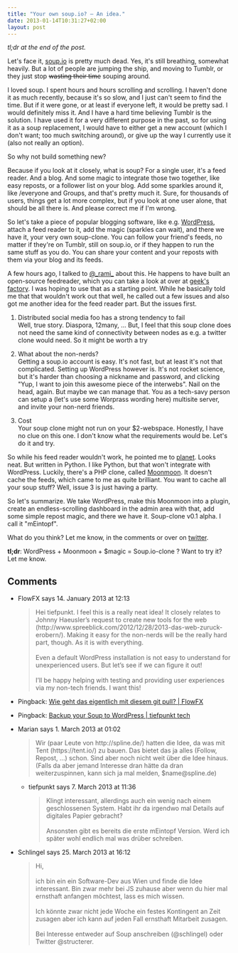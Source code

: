 ```yaml
---
title: "Your own soup.io? – An idea."
date: 2013-01-14T10:31:27+02:00
layout: post
---
```


*tl;dr at the end of the post.*

Let's face it, [soup.io](http://soup.io) is pretty much dead. Yes, it's still breathing, somewhat heavily. But a lot of people are jumping the ship, and moving to Tumblr, or they just stop <del>wasting their time</del> souping around.

I loved soup. I spent hours and hours scrolling and scrolling. I haven't done it as much recently, because it's so slow, and I just can't seem to find the time. But if it were gone, or at least if everyone left, it would be pretty sad. I would definitely miss it. And I have a hard time believing Tumblr is the solution. I have used it for a very different purpose in the past, so for using it as a soup replacement, I would have to either get a new account (which I don't want; too much switching around), or give up the way I currently use it (also not really an option).

So why not build something new?


Because if you look at it closely, what is soup? For a single user, it's a feed reader. And a blog. And some magic to integrate those two together, like easy reposts, or a follower list on your blog. Add some sparkles around it, like /everyone and Groups, and that's pretty much it. Sure, for thousands of users, things get a lot more complex, but if you look at one user alone, that should be all there is. And please correct me if I'm wrong.

So let's take a piece of popular blogging software, like e.g. [WordPress](http://wordpress.org/), attach a feed reader to it, add the magic (sparkles can wait), and there we have it, your very own soup-clone. You can follow your friend's feeds, no matter if they're on Tumblr, still on soup.io, or if they happen to run the same stuff as you do. You can share your content and your reposts with them via your blog and its feeds.

A few hours ago, I talked to [@\_rami\_](https://twitter.com/_rami_/) about this. He happens to have built an open-source feedreader, which you can take a look at over at [geek's factory](http://reader.geeksfactory.de/). I was hoping to use that as a starting point. While he basically told me that that wouldn't work out that well, he called out a few issues and also got me another idea for the feed reader part. But the issues first.

1. Distributed social media foo has a strong tendency to fail \
Well, true story. Diaspora, 12many, … But, I feel that this soup clone does not need the same kind of connectivity between nodes as e.g. a twitter clone would need. So it might be worth a try

2. What about the non-nerds? \
Getting a soup.io account is easy. It's not fast, but at least it's not that complicated. Setting up WordPress however is. It's not rocket science, but it's harder than choosing a nickname and password, and clicking "Yup, I want to join this awesome piece of the interwebs". Nail on the head, again. But maybe we can manage that. You as a tech-savy person can setup a (let's use some Worprass wording here) multisite server, and invite your non-nerd friends.

3. Cost \
Your soup clone might not run on your $2-webspace. Honestly, I have no clue on this one. I don't know what the requirements would be. Let's do it and try.

So while his feed reader wouldn't work, he pointed me to [planet](http://www.planetplanet.org/). Looks neat. But written in Python. I like Python, but that won't integrate with WordPress. Luckily, there's a PHP clone, called [Moonmoon](http://moonmoon.org/). It doesn't cache the feeds, which came to me as quite brilliant. You want to cache all your soup stuff? Well, issue 3 is just having a party.

So let's summarize. We take WordPress, make this Moonmoon into a plugin, create an endless-scrolling dashboard in the admin area with that, add some simple repost magic, and there we have it. Soup-clone v0.1 alpha. I call it "mEintopf".

What do you think? Let me know, in the comments or over on [twitter](https://twitter.com/tiefpunkt/).

**tl;dr**: WordPress + Moonmoon + $magic = Soup.io-clone ? Want to try it? Let me know.

## Comments

* FlowFX says 14. January 2013 at 12:13
	<blockquote>
	Hei tiefpunkt. I feel this is a really neat idea! It closely relates to Johnny Haeusler’s request to create new tools for the web (http://www.spreeblick.com/2012/12/28/2013-das-web-zuruck-erobern/). Making it easy for the non-nerds will be the really hard part, though. As it is with everything.
	<br><br>
	Even a default WordPress installation is not easy to understand for unexperienced users. But let’s see if we can figure it out!
	<br><br>
	I’ll be happy helping with testing and providing user experiences via my non-tech friends. I want this!
	</blockquote>

* Pingback: [Wie geht das eigentlich mit diesem git pull? \| FlowFX](http://flowfx.de/blog/1753/wie-geht-das-eigentlich-mit-diesem-git-pul/)
* Pingback: [Backup your Soup to WordPress \| tiefpunkt tech](http://tech.tiefpunkt.com/2013/02/backup-your-soup-to-wordpress/)

* Marian says 1. March 2013 at 01:02
	<blockquote>
	Wir (paar Leute von http://spline.de/) hatten die Idee, da was mit Tent (https://tent.io/) zu bauen. Das bietet das ja alles (Follow, Repost, …) schon. Sind aber noch nicht weit über die Idee hinaus. (Falls da aber jemand Interesse dran hätte da dran weiterzuspinnen, kann sich ja mal melden, $name@spline.de)
	</blockquote>

	* tiefpunkt says 7. March 2013 at 11:36
		<blockquote>
		Klingt interessant, allerdings auch ein wenig nach einem geschlossenen System. Habt ihr da irgendwo mal Details auf digitales Papier gebracht?
		<br><br>
		Ansonsten gibt es bereits die erste mEintopf Version. Werd ich später wohl endlich mal was drüber schreiben.
		</blockquote>

* Schlingel says 25. March 2013 at 16:12
	<blockquote>
	Hi,
	<br><br>
	ich bin ein ein Software-Dev aus Wien und finde die Idee interessant. Bin zwar mehr bei JS zuhause aber wenn du hier mal ernsthaft anfangen möchtest, lass es mich wissen.
	<br><br>
	Ich könnte zwar nicht jede Woche ein festes Kontingent an Zeit zusagen aber ich kann auf jeden Fall ernsthaft Mitarbeit zusagen.
	<br><br>
	Bei Interesse entweder auf Soup anschreiben (@schlingel) oder Twitter @structerer.
	</blockquote>
